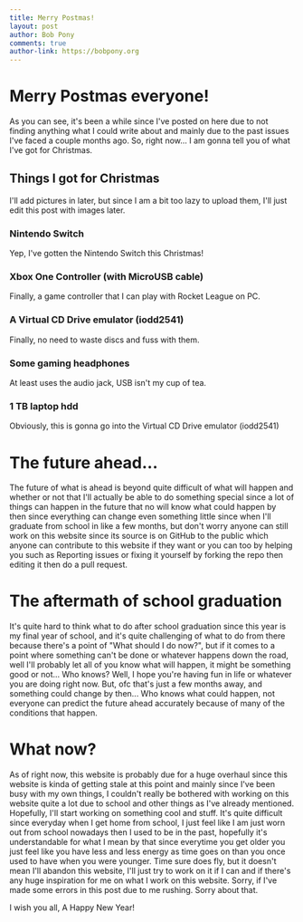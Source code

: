 ```yaml
---
title: Merry Postmas!
layout: post
author: Bob Pony
comments: true
author-link: https://bobpony.org
---
```

# Merry Postmas everyone!
As you can see, it's been a while since I've posted on here due to not finding anything what I could write about and mainly due to the past issues I've faced a couple months ago. So, right now... I am gonna tell you of what I've got for Christmas.

## Things I got for Christmas
I'll add pictures in later, but since I am a bit too lazy to upload them, I'll just edit this post with images later.

### Nintendo Switch
Yep, I've gotten the Nintendo Switch this Christmas!

### Xbox One Controller (with MicroUSB cable)
Finally, a game controller that I can play with Rocket League on PC.

### A Virtual CD Drive emulator (iodd2541)
Finally, no need to waste discs and fuss with them.

### Some gaming headphones
At least uses the audio jack, USB isn't my cup of tea.

### 1 TB laptop hdd
Obviously, this is gonna go into the Virtual CD Drive emulator (iodd2541)

# The future ahead...
The future of what is ahead is beyond quite difficult of what will happen and whether or not that I'll actually be able to do something special since a lot of things can happen in the future that no will know what could happen by then since everything can change even something little since when I'll graduate from school in like a few months, but don't worry anyone can still work on this website since its source is on GitHub to the public which anyone can contribute to this website if they want or you can too by helping you such as Reporting issues or fixing it yourself by forking the repo then editing it then do a pull request.

# The aftermath of school graduation 
It's quite hard to think what to do after school graduation since this year is my final year of school, and it's quite challenging of what to do from there because there's a point of "What should I do now?", but if it comes to a point where something can't be done or whatever happens down the road, well I'll probably let all of you know what will happen, it might be something good or not... Who knows? Well, I hope you're having fun in life or whatever you are doing right now. But, ofc that's just a few months away, and something could change by then... Who knows what could happen, not everyone can predict the future ahead accurately because of many of the conditions that happen.

# What now?
As of right now, this website is probably due for a huge overhaul since this website is kinda of getting stale at this point and mainly since I've been busy with my own things, I couldn't really be bothered with working on this website quite a lot due to school and other things as I've already mentioned. Hopefully, I'll start working on something cool and stuff. It's quite difficult since everyday when I get home from school, I just feel like I am just worn out from school nowadays then I used to be in the past, hopefully it's understandable for what I mean by that since everytime you get older you just feel like you have less and less energy as time goes on than you once used to have when you were younger. Time sure does fly, but it doesn't mean I'll abandon this website, I'll just try to work on it if I can and if there's any huge inspiration for me on what I work on this website. Sorry, if I've made some errors in this post due to me rushing. Sorry about that.


I wish you all, A Happy New Year!
